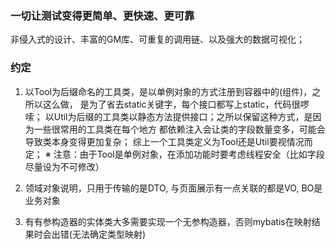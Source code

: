### 一切让测试变得更简单、更快速、更可靠

非侵入式的设计、丰富的GM库、可重复的调用链、以及强大的数据可视化；

### 约定

1. 以Tool为后缀命名的工具类，是以单例对象的方式注册到容器中的(组件)，之所以这么做，
   是为了省去static关键字，每个接口都写上static，代码很啰嗦；
   以Util为后缀的工具类以静态方法提供接口；之所以保留这种方式，是因为一些很常用的工具类在每个地方
   都依赖注入会让类的字段数量变多，可能会导致类本身变得更加复杂；
   综上一个工具类定义为Tool还是Util要视情况而定；
   ※ 注意：由于Tool是单例对象，在添加功能时要考虑线程安全（比如字段尽量设为不可修改）
2. 领域对象说明，只用于传输的是DTO, 与页面展示有一点关联的都是VO, BO是业务对象

3. 有有参构造器的实体类大多需要实现一个无参构造器，否则mybatis在映射结果时会出错(无法确定类型映射)